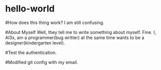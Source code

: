 # hello-world

#How does this thing work?
I am still confusing.

#About Myself
Well, they tell me to write something about myself.
Fine.
I, Al3x, am a programmer(bug writter) at the same time wants to be a designer(kindergarten level).

#Test the authentication.

#Modified git config with my email.
